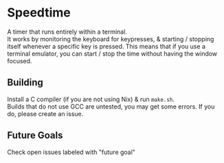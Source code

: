 # Speedtime
A timer that runs entirely within a terminal.
\
It works by monitoring the keyboard for keypresses, & starting / stopping itself
whenever a specific key is pressed.  This means that if you use a terminal emulator, you
can start / stop the time without having the window focused.
## Building
Install a C compiler (if you are not using Nix) & run `make.sh`.
\
Builds that do not use GCC are untested, you may get some errors.
If you do, please create an issue.
## Future Goals
Check open issues labeled with "future goal"

